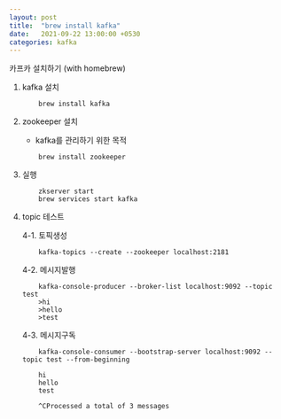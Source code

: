 ```yaml
---
layout: post
title:  "brew install kafka"
date:   2021-09-22 13:00:00 +0530
categories: kafka
---
```


카프카 설치하기 (with homebrew)

1. kafka 설치

    ```code
        brew install kafka
    ``` 

2. zookeeper 설치
    
    - kafka를 관리하기 위한 목적

    ```code
        brew install zookeeper
    ```

3. 실행
    ```code
        zkserver start
        brew services start kafka
    ````


4. topic 테스트

    4-1. 토픽생성
    ```code
        kafka-topics --create --zookeeper localhost:2181 
    ```
    4-2. 메시지발행
    ```code
        kafka-console-producer --broker-list localhost:9092 --topic test
        >hi
        >hello
        >test
    ```
    4-3. 메시지구독
    ```
        kafka-console-consumer --bootstrap-server localhost:9092 --topic test --from-beginning

        hi
        hello
        test
        
        ^CProcessed a total of 3 messages
    ```








